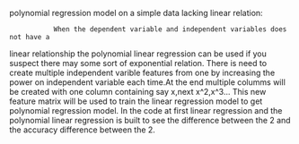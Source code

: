 polynomial regression model on a simple data lacking linear relation:

               When the dependent variable and independent variables does not have a
  linear relationship the polynomial linear regression can be used if you
  suspect there may some sort of exponential relation. 
  There is need to create multiple independent varible features from one 
  by increasing the power on independent variable each time.At the end 
  multiple columms will be created with one column containing say x,next x^2,x^3...
  This new feature matrix will be used to train the linear regression model 
  to get polynomial regression model.
       In the code at first linear regression and the polynomial linear regression is 
  built to see the difference between the 2  and the accuracy difference between the
  2.
